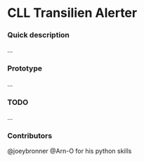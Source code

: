 # CLL Transilien Alerter

### Quick description
...  

### Prototype
...  

### TODO
...  

### Contributors
@joeybronner
@Arn-O for his python skills